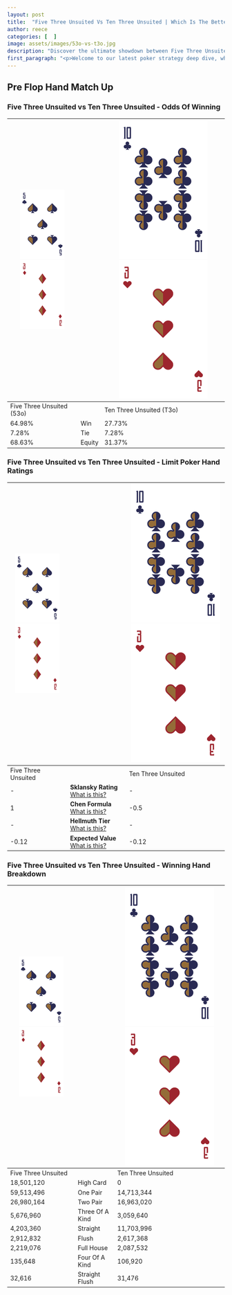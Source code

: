 ```yaml
---
layout: post
title:  "Five Three Unsuited Vs Ten Three Unsuited | Which Is The Better Hand In Poker? A Complete Guide"
author: reece
categories: [  ]
image: assets/images/53o-vs-t3o.jpg
description: "Discover the ultimate showdown between Five Three Unsuited and Ten Three Unsuited in poker! Uncover the odds, strategies, and scenarios where one hand triumphs over the other. Get ready to up your poker game with this thrilling analysis."
first_paragraph: "<p>Welcome to our latest poker strategy deep dive, where we're pitting two distinct hands against each other in a high-stakes showdown: Five Three Unsuited vs Ten Three Unsuited.</p><p>In the dynamic world of poker, every decision counts, and knowing which hand holds the upper hand is key to your success at the table.</p><p>In this article, we'll dissect these two hands, explore the scenarios where one dominates the other, and equip you with the knowledge to make strategic choices that can tip the odds in your favor.</p><p>Get ready to unravel the intriguing dynamics of these poker hands and elevate your game to new heights.</p>"
---
```




[comment]: # (sp0)

## Pre Flop Hand Match Up

<div class="table hand-ratings" markdown="1"> 



### Five Three Unsuited vs Ten Three Unsuited - Odds Of Winning


    
| ![image info](assets/images/hand1/5.png) ![image info](assets/images/hand1/3o.png) |  | ![image info](assets/images/hand2/T.png) ![image info](assets/images/hand2/3o.png) |
| -------- | -------- | -------- |
| Five Three Unsuited (53o) |  | Ten Three Unsuited (T3o) |
| 64.98% | Win | 27.73% |
| 7.28% | Tie | 7.28% |
| 68.63% | Equity | 31.37% |




[comment]: # (sp1)



### Five Three Unsuited vs Ten Three Unsuited - Limit Poker Hand Ratings


    
| ![image info](assets/images/hand1/5.png) ![image info](assets/images/hand1/3o.png) |  | ![image info](assets/images/hand2/T.png) ![image info](assets/images/hand2/3o.png) |
| -------- | -------- | -------- |
| Five Three Unsuited |  | Ten Three Unsuited |
| - | **Sklansky Rating** [What is this?](/sklansky-rating-explained) | - |
| 1 | **Chen Formula** [What is this?](/chen-formula-explained) | -0.5 |
| - | **Hellmuth Tier** [What is this?](/Hellmuth-tier-explained) | - |
| -0.12 | **Expected Value** [What is this?](/expected-value-explained) | -0.12 |




[comment]: # (sp2)



### Five Three Unsuited vs Ten Three Unsuited - Winning Hand Breakdown


    
| ![image info](assets/images/hand1/5.png) ![image info](assets/images/hand1/3o.png) |  | ![image info](assets/images/hand2/T.png) ![image info](assets/images/hand2/3o.png) |
| -------- | -------- | -------- |
| Five Three Unsuited |  | Ten Three Unsuited |
| 18,501,120 | High Card | 0 |
| 59,513,496 | One Pair | 14,713,344 |
| 26,980,164 | Two Pair | 16,963,020 |
| 5,676,960 | Three Of A Kind | 3,059,640 |
| 4,203,360 | Straight | 11,703,996 |
| 2,912,832 | Flush | 2,617,368 |
| 2,219,076 | Full House | 2,087,532 |
| 135,648 | Four Of A Kind | 106,920 |
| 32,616 | Straight Flush | 31,476 |




[comment]: # (sp3)



</div>

[comment]: # (sp4)



[comment]: # (sp5)

